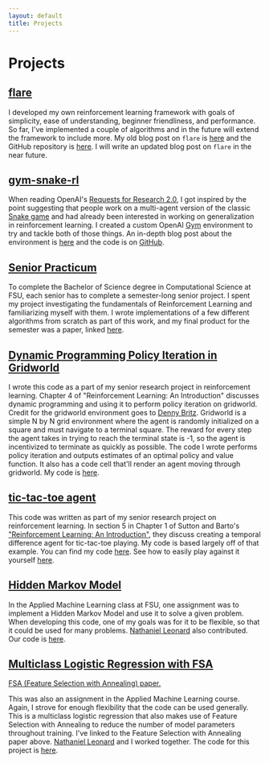 ```yaml
---
layout: default
title: Projects
---
```

<script src="https://cdn.jsdelivr.net/npm/darkmode-js@1.5.4/lib/darkmode-js.min.js"></script>
<script>
  new Darkmode().showWidget();
</script>

<h1>Projects</h1>


<h2 class='post-title'><a class='post-title' href="https://github.com/jfpettit/flare">flare</a></h2>

I developed my own reinforcement learning framework with goals of simplicity, ease of understanding, beginner friendliness, and performance. So far, I've implemented a couple of algorithms and in the future will extend the framework to include more. My old blog post on ```flare``` is [here](https://jfpettit.svbtle.com/rlpack) and the GitHub repository is [here](https://github.com/jfpettit/flare). I will write an updated blog post on ```flare``` in the near future.

<h2 class='post-title'><a class='post-title' href="https://github.com/jfpettit/gym-snake-rl">gym-snake-rl</a></h2>

When reading OpenAI's [Requests for Research 2.0](https://openai.com/blog/requests-for-research-2/), I got inspired by the point suggesting that people work on a multi-agent version of the classic [Snake game](https://www.coolmathgames.com/0-snake) and had already been interested in working on generalization in reinforcement learning. I created a custom OpenAI [Gym](https://gym.openai.com/) environment to try and tackle both of those things. An in-depth blog post about the environment is [here](https://jfpettit.svbtle.com/introducing-gym-snake-rl) and the code is on [GitHub](https://github.com/jfpettit/gym-snake-rl).

<h2 class='post-title'><a class='post-title' href="https://github.com/jfpettit/senior-practicum">Senior Practicum</a></h2>

To complete the Bachelor of Science degree in Computational Science at FSU, each senior has to complete a semester-long senior project. I spent my project investigating the fundamentals of Reinforcement Learning and familiarizing myself with them. I wrote implementations of a few different algorithms from scratch as part of this work, and my final product for the semester was a paper, linked [here](https://github.com/jfpettit/senior-practicum/blob/master/PracticumPaper.pdf).

<h2 class='post-title'><a class='post-title' href="https://github.com/jfpettit/reinforcement-learning#policy-iteration-with-dynamic-programming-to-solve-gridworld">Dynamic Programming Policy Iteration in Gridworld</a></h2>

I wrote this code as a part of my senior research project in reinforcement learning. Chapter 4 of "Reinforcement Learning: An Introduction" discusses dynamic programming and using it to perform policy iteration on gridworld. Credit for the gridworld environment goes to [Denny Britz](https://github.com/dennybritz/reinforcement-learning/blob/master/lib/envs/gridworld.py). Gridworld is a simple N by N grid environment where the agent is randomly initialized on a square and must navigate to a terminal square. The reward for every step the agent takes in trying to reach the terminal state is -1, so the agent is incentivized to terminate as quickly as possible. The code I wrote performs policy iteration and outputs estimates of an optimal policy and value function. It also has a code cell that'll render an agent moving through gridworld. My code is [here](https://github.com/jfpettit/reinforcement-learning#policy-iteration-with-dynamic-programming-to-solve-gridworld).

<h2 class='post-title'><a class='post-title' href="https://github.com/jfpettit/senior-practicum">tic-tac-toe agent</a></h2>

This code was written as part of my senior research project on reinforcement learning. In section 5 in Chapter 1 of Sutton and Barto's ["Reinforcement Learning: An Introduction"](http://incompleteideas.net/book/the-book.html), they discuss creating a temporal difference agent for tic-tac-toe playing. My code is based largely off of that example. You can find my code [here](https://github.com/jfpettit/senior-practicum). See how to easily play against it yourself [here](https://jfpettit.svbtle.com/making-it-easier-to-play-my-tic-tac-toe-agent).

<h2 class='post-title'><a class='post-title' href="https://github.com/jfpettit/machine-learning/tree/master/hidden-markov-model">Hidden Markov Model</a></h2>

In the Applied Machine Learning class at FSU, one assignment was to implement a Hidden Markov Model and use it to solve a given problem. When developing this code, one of my goals was for it to be flexible, so that it could be used for many problems. [Nathaniel Leonard](https://github.com/NateAnthonyLeonard) also contributed. Our code is [here](https://github.com/jfpettit/machine-learning/tree/master/hidden-markov-model).

<h2 class='post-title'><a class='post-title' href="https://github.com/jfpettit/machine-learning/tree/master/multiclass-logreg">Multiclass Logistic Regression with FSA</a></h2>

[FSA (Feature Selection with Annealing) paper.](https://arxiv.org/abs/1310.2880)

This was also an assignment in the Applied Machine Learning course. Again, I strove for enough flexibility that the code can be used generally. This is a multiclass logistic regression that also makes use of Feature Selection with Annealing to reduce the number of model parameters throughout training. I've linked to the Feature Selection with Annealing paper above.  [Nathaniel Leonard](https://github.com/NateAnthonyLeonard) and I worked together. The code for this project is [here](https://github.com/jfpettit/machine-learning/tree/master/multiclass-logreg).
